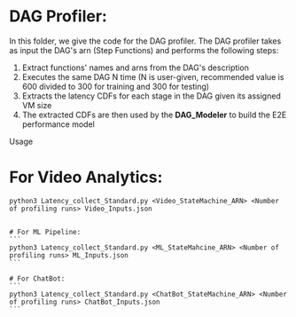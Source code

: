 # DAG Profiler:
 In this folder, we give the code for the DAG profiler. The DAG profiler takes as input the DAG's arn (Step Functions) and performs the following steps:

 1. Extract functions' names and arns from the DAG's description
 2. Executes the same DAG N time (N is user-given, recommended value is 600 divided to 300 for training and 300 for testing)
 3. Extracts the latency CDFs for each stage in the DAG given its assigned VM size
 4. The extracted CDFs are then used by the **DAG_Modeler** to build the E2E performance model



Usage

# For Video Analytics:
``````
python3 Latency_collect_Standard.py <Video_StateMachine_ARN> <Number of profiling runs> Video_Inputs.json


# For ML Pipeline:
```
python3 Latency_collect_Standard.py <ML_StateMahcine_ARN> <Number of profiling runs> ML_Inputs.json 
```

# For ChatBot:
```
python3 Latency_collect_Standard.py <ChatBot_StateMachine_ARN> <Number of profiling runs> ChatBot_Inputs.json 
```
 
